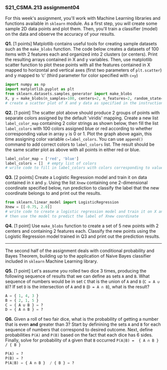 ### S21_CSMA.213 assignment04

For this week's assignment, you'll work with Machine Learning libraries and functions available in `sklearn` module. As a first step, you will create some sample 2D data points and plot them.  Then, you'll train a classifier (model) on the data and observe the accuracy of your results.

**Q1.** [1 points] Matplotlib contains useful tools for creating sample datasets such as the `make_blobs` function.  The code below creates a datasets of 100 items with 2 features each and organized into 2 clusters (or centers).  Print the resulting arrays contained in X and y variables. Then, use matplotlib scatter function to plot these points with all the features contained in X mapped to horizontal and vertical axes (first two parameters of `plt.scatter`) and y mapped to ‘c’ (third parameter for color specified with `c=y`)

```python
import numpy as np
import matplotlib.pyplot as plt
from sklearn.datasets.samples_generator import make_blobs
X, y = make_blobs(n_samples=100, centers=2, n_features=2, random_state=1)
# create a scatter plot of X and y data as specified in the instructions
```

**Q2.** [1 point] The scatter plot above should produce 2 groups of points with separate colors assigned by the default 'viridis' mapping.  Create a new list `label_color_map` containing 2 color strings as shown below, then fill the list `label_colors` with 100 colors assigned blue or red according to whether corresponding value in array `y` is 0 or 1.  Plot the graph above again, this time assigning color variable `c=label_colors`.  You can use `append()` command to add correct colors to `label_colors` list. The result should be the same scatter plot as above with all points in either red or blue.   

```python
label_color_map = ['red', 'blue']
label_colors = []  # empty list of colors
# write code to fill in label_colors with colors corresponding to values in y array
```

**Q3.** [2 points] Create a Logistic Regression model and train it on data contained in `X` and `y`.  Using the list `Xnew` containing one 2-dimensional coordinate specified below, run prediction to classify the label that the new coordinate belongs to and print out the results.

```python
from sklearn.linear_model import LogisticRegression
Xnew = [[-0.75, 2.0]]
# write code to create a logistic regression model and train it on X and y 
# then use the model to predict the label of Xnew coordinate
```

**Q4.** [1 point] Use `make_blobs` function to create a set of 5 new points with 2 centers and containing 2 features each.  Classify the new points using the Logistic Regression model trained in Q3 and print out the prediction results.

---

The second half of the assignment deals with conditional probability and Bayes Theorem, building up to the application of Naive Bayes classifier included in `sklearn` Machine Learning library.

**Q5.** [1 point] Let's assume you rolled two dice 3 times, producing the following sequence of results that we can define as sets `A` and `B`.  What sequence of numbers would be in set `C` that is the union of `A` and `B` (`C = A ∪ B`)?  If set `D` is the intersection of `A` and `B` (`D = A ∩ B`), what is the result?

```python
A = { 1, 4, 3 }
B = { 2, 1, 5 }
C = { A ∪ B } = ?
D = { A ∩ B } = ?
```

**Q6.** Given a roll of two fair dice, what is the probability of getting a number that is even **and** greater than 3?  Start by definining the sets `A` and `B` for each sequence of numbers that correspond to desired outcome.  Next, define probabilities `P(A)` and `P(B)` based on the fact that each dice has 6 sides.  Finally, solve for probability of `A` given that `B` occurred `P(A|B) =  { A ∩ B }  / { B }`

```python
P(A) = ?
P(B) = ?
P(A|B) = { A ∩ B }  / { B } = ?
```